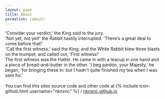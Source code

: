 ```yaml
---
layout: page
title: About
permalink: /about/
---
```

'Consider your verdict,' the King said to the jury.<br>
'Not yet, not yet!' the Rabbit hastily interrupted. 'There's a great deal to come before that!'<br>
'Call the first witness,' said the King; and the White Rabbit blew three blasts on the trumpet, and called out, 'First witness!'<br>
The first witness was the Hatter. He came in with a teacup in one hand and a piece of bread-and-butter in the other. 'I beg pardon, your Majesty,' he began, 'for bringing these in: but I hadn't quite finished my tea when I was sent for.'<br>
<br>
You can find this sites source code and other code at
{% include icon-github.html username="nknxnc" %} /
[nknxnc.github.io](https://github.com/nknxnc/nknxnc.github.io)
